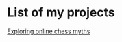 # List of my projects

[Exploring online chess myths](data-science-projects/chess-data-analysis.md)
